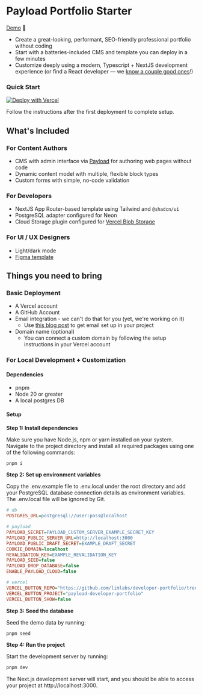# Payload Portfolio Starter

[Demo](https://dev-portfolio-example.vercel.app/) 👀 

- Create a great-looking, performant, SEO-friendly professional portfolio without coding
- Start with a batteries-included CMS and template you can deploy in a few minutes
- Customize deeply using a modern, Typescript + NextJS development experience (or find a React developer &mdash; we [know a couple good ones](https://liminal.sh)!)

### Quick Start

[![Deploy with Vercel](https://vercel.com/button)](https://vercel.com/new/clone?repository-url=https%3A%2F%2Fgithub.com%2Flimlabs%2Fdeveloper-portfolio&project-name=portfolio-starter&env=PAYLOAD_SECRET&build-command=pnpm%20run%20ci&stores=%5B%7B%22type%22%3A%22postgres%22%7D%2C%7B%22type%22%3A%22blob%22%7D%5D)

Follow the instructions after the first deployment to complete setup.

## What's Included

### For Content Authors

- CMS with admin interface via [Payload](https://github.com/payloadcms/payload) for authoring web pages without code
- Dynamic content model with multiple, flexible block types 
- Custom forms with simple, no-code validation

### For Developers

- NextJS App Router-based template using Tailwind and `@shadcn/ui` 
- PostgreSQL adapter configured for Neon
- Cloud Storage plugin configured for [Vercel Blob Storage](https://vercel.com/docs/storage/vercel-blob)

### For UI / UX Designers

- Light/dark mode
- [Figma template](https://www.figma.com/design/L3gEQtZWCAra7LrpWW3QCy/Payload_Portfolio-Design?node-id=0-1&t=VpsBbc4G1XGAvHKp-1)

## Things you need to bring

### Basic Deployment

- A Vercel account
- A GitHub Account
- Email integration - we can't do that for you (yet, we're working on it)
  - Use [this blog post](https://payloadcms.com/blog/payload-nodemailer-free-and-extensible-email-integration) to get email set up in your project
- Domain name (optional)
  - You can connect a custom domain by following the setup instructions in your Vercel account

### For Local Development + Customization
#### Dependencies
- pnpm
- Node 20 or greater
- A local postgres DB

#### Setup
**Step 1: Install dependencies**

Make sure you have Node.js, npm or yarn installed on your system. Navigate to the project directory and install all required packages using one of the following commands:

```bash
pnpm i
```

**Step 2: Set up environment variables**

Copy the .env.example file to .env.local under the root directory and add your PostgreSQL database connection details as environment variables. The .env.local file will be ignored by Git.

```ini
# db
POSTGRES_URL=postgresql://user:pass@localhost

# payload
PAYLOAD_SECRET=PAYLOAD_CUSTOM_SERVER_EXAMPLE_SECRET_KEY
PAYLOAD_PUBLIC_SERVER_URL=http://localhost:3000
PAYLOAD_PUBLIC_DRAFT_SECRET=EXAMPLE_DRAFT_SECRET
COOKIE_DOMAIN=localhost
REVALIDATION_KEY=EXAMPLE_REVALIDATION_KEY
PAYLOAD_SEED=false
PAYLOAD_DROP_DATABASE=false
ENABLE_PAYLOAD_CLOUD=false

# vercel
VERCEL_BUTTON_REPO="https://github.com/limlabs/developer-portfolio/tree/feat-vercel-deploy"
VERCEL_BUTTON_PROJECT="payload-developer-portfolio"
VERCEL_BUTTON_SHOW=false
```
**Step 3: Seed the database**

Seed the demo data by running:
```bash
pnpm seed
```

**Step 4: Run the project**

Start the development server by running:
```bash
pnpm dev
```

The Next.js development server will start, and you should be able to access your project at http://localhost:3000.
